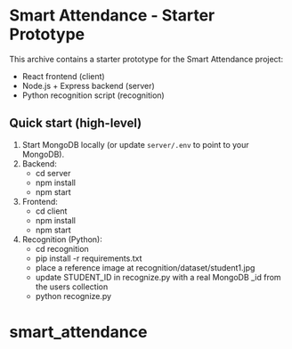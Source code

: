 
# Smart Attendance - Starter Prototype

This archive contains a starter prototype for the Smart Attendance project:
- React frontend (client)
- Node.js + Express backend (server)
- Python recognition script (recognition)

## Quick start (high-level)

1. Start MongoDB locally (or update `server/.env` to point to your MongoDB).
2. Backend:
   - cd server
   - npm install
   - npm start
3. Frontend:
   - cd client
   - npm install
   - npm start
4. Recognition (Python):
   - cd recognition
   - pip install -r requirements.txt
   - place a reference image at recognition/dataset/student1.jpg
   - update STUDENT_ID in recognize.py with a real MongoDB _id from the users collection
   - python recognize.py

# smart_attendance
